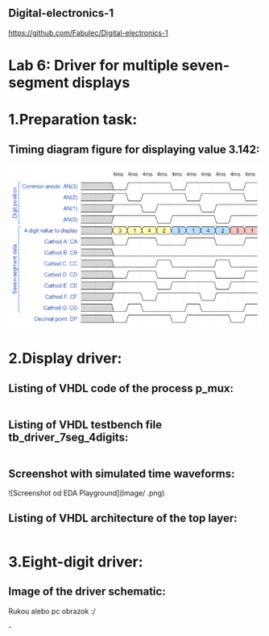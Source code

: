 ## Digital-electronics-1

https://github.com/Fabulec/Digital-electronics-1

# Lab 6: Driver for multiple seven-segment displays

# 1.Preparation task:
## Timing diagram figure for displaying value 3.142:

![Screenshot od EDA Playground](Image/obrazok1.png)

# 2.Display driver:
## Listing of VHDL code of the process p_mux:

```vhdl

```

## Listing of VHDL testbench file tb_driver_7seg_4digits:

```vhdl

```
## Screenshot with simulated time waveforms:

![Screenshot od EDA Playground](Image/        .png)

## Listing of VHDL architecture of the top layer:

```vhdl

```


# 3.Eight-digit driver:

## Image of the driver schematic:

Rukou alebo pc obrazok :/

 _*-*_